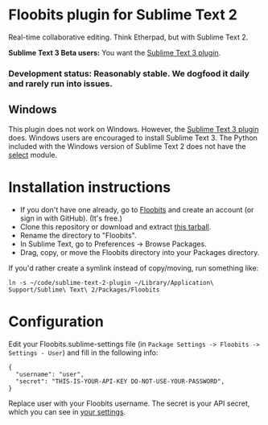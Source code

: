 # Floobits plugin for Sublime Text 2

Real-time collaborative editing. Think Etherpad, but with Sublime Text 2.

**Sublime Text 3 Beta users:** You want the [Sublime Text 3 plugin](https://github.com/Floobits/sublime-text-2-plugin/tree/st3).

### Development status: Reasonably stable. We dogfood it daily and rarely run into issues.

## Windows
This plugin does not work on Windows. However, the [Sublime Text 3 plugin](https://github.com/Floobits/sublime-text-2-plugin/tree/st3) does. Windows users are encouraged to install Sublime Text 3. The Python included with the Windows version of Sublime Text 2 does not have the [select](http://docs.python.org/2/library/select.html) module.

# Installation instructions

* If you don't have one already, go to [Floobits](https://floobits.com/) and create an account (or sign in with GitHub). (It's free.)
* Clone this repository or download and extract [this tarball](https://github.com/Floobits/sublime-text-2-plugin/archive/master.zip).
* Rename the directory to "Floobits".
* In Sublime Text, go to Preferences -> Browse Packages.
* Drag, copy, or move the Floobits directory into your Packages directory.

If you'd rather create a symlink instead of copy/moving, run something like:

    ln -s ~/code/sublime-text-2-plugin ~/Library/Application\ Support/Sublime\ Text\ 2/Packages/Floobits

# Configuration

Edit your Floobits.sublime-settings file (in `Package Settings -> Floobits -> Settings - User`) and fill in the following info:

    {
      "username": "user",
      "secret": "THIS-IS-YOUR-API-KEY DO-NOT-USE-YOUR-PASSWORD",
    }

Replace user with your Floobits username. The secret is your API secret, which you can see in [your settings](https://floobits.com/dash/settings/).
